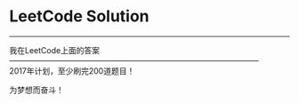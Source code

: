 ﻿# LeetCode Solution



---
我在LeetCode上面的答案  
————————————————————————————————  
2017年计划，至少刷完200道题目！  
  
  为梦想而奋斗！

